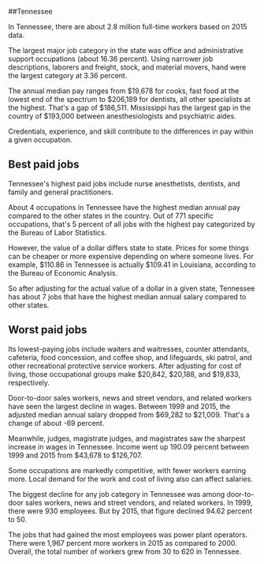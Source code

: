 

##Tennessee

In Tennessee, there are about 2.8 million full-time workers based on 2015 data.

The largest major job category in the state was <span class='occ_title_em state'>office and administrative support occupations</span> (about 16.36 percent). Using narrower job descriptions, <span class='occ_title_em state'>laborers and freight, stock, and material movers, hand</span> were the largest category at 3.36 percent.
               
The annual median pay ranges from $19,678 for <span class='occ_title_em state'>cooks, fast food</span> at the lowest end of the spectrum to  $206,189 for <span class='occ_title_em state'>dentists, all other specialists</span> at the highest. That's a gap of $186,511. Mississippi has the largest gap in the country of $193,000 between <span class='occ_title_em state'>anesthesiologists and psychiatric aides</span>.
          
Credentials, experience, and skill contribute to the differences in pay within a given occupation.

## Best paid jobs
Tennessee's highest paid jobs include <span class='occ_title_em state'>nurse anesthetists, dentists</span>, and <span class='occ_title_em state'>family and general practitioners</span>.
               
About 4 occupations in Tennessee have the highest median annual pay compared to the other states in the country. Out of 771 specific occupations, that's 5 percent of all jobs with the highest pay categorized by the Bureau of Labor Statistics.
               
However, the value of a dollar differs state to state. Prices for some things can be cheaper or more expensive depending on where someone lives. For example, $110.86 in Tennessee is actually $109.41 in Louisiana, according to the Bureau of Economic Analysis.
               
So after adjusting for the actual value of a dollar in a given state, Tennessee has about 7 jobs that have the highest median annual salary compared to other states.
               
## Worst paid jobs

Its lowest-paying jobs include <span class='occ_title_em state'>waiters and waitresses</span>, <span class='occ_title_em state'>counter attendants, cafeteria, food concession, and coffee shop</span>, and <span class='occ_title_em state'>lifeguards, ski patrol, and other recreational protective service workers</span>. After adjusting for cost of living, those occupational groups make $20,842,  $20,188, and  $19,833, respectively.
               
<span class='occ_title_em state'>Door-to-door sales workers, news and street vendors, and related workers</span> have seen the largest decline in wages. Between 1999 and 2015, the adjusted median annual salary dropped from $69,282 to $21,009. That's a change of about -69 percent.
               
Meanwhile, <span class='occ_title_em state'>judges, magistrate judges, and magistrates</span> saw the sharpest increase in wages in Tennessee. Income went up 190.09 percent between 1999 and 2015 from $43,678 to $126,707.

Some occupations are markedly competitive, with fewer workers earning more. Local demand for the work and cost of living also can affect salaries.

            
The biggest decline for any job category in Tennessee was among <span class='occ_title_em state'>door-to-door sales workers, news and street vendors, and related workers</span>. In 1999, there were 930 employees. But by 2015, that figure declined 94.62 percent to 50. 
               
The jobs that had gained the most employees was power plant operators. There were 1,967 percent more workers in 2015 as compared to 2000. Overall, the total number of workers grew from 30 to 620 in Tennessee.
